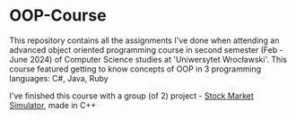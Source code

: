 # OOP-Course

This repository contains all the assignments I've done when attending an advanced object oriented programming course in second semester (Feb - June 2024) of Computer Science studies at 'Uniwersytet Wrocławski'. This course featured getting to know concepts of OOP in 3 programming languages: C#, Java, Ruby

I've finished this course with a group (of 2) project - [Stock Market Simulator](https://github.com/kornelorawczak/Stock-Market-Simulator), made in C++
